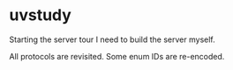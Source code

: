 # uvstudy
Starting the server tour
I need to build the server myself. 

All protocols are revisited. 
Some enum IDs are re-encoded. 
